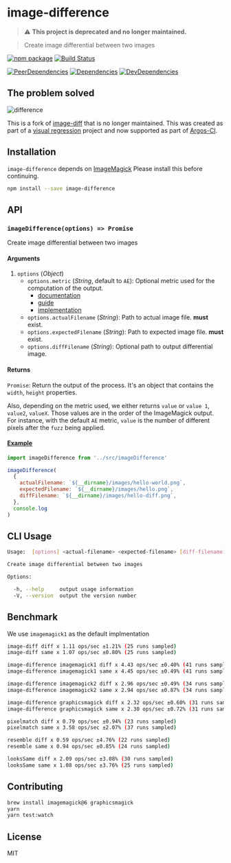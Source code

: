 # image-difference

> :warning: **This project is deprecated and no longer maintained.**

> Create image differential between two images

[![npm package](https://img.shields.io/npm/v/image-difference.svg)](https://www.npmjs.org/package/image-difference)
[![Build Status](https://travis-ci.org/argos-ci/image-difference.svg?branch=master)](https://travis-ci.org/argos-ci/image-difference)

[![PeerDependencies](https://img.shields.io/david/peer/argos-ci/image-difference.svg)](https://david-dm.org/argos-ci/image-difference#info=peerDependencies&view=list)
[![Dependencies](https://img.shields.io/david/argos-ci/image-difference.svg)](https://david-dm.org/argos-ci/image-difference)
[![DevDependencies](https://img.shields.io/david/dev/argos-ci/image-difference.svg)](https://david-dm.org/argos-ci/image-difference#info=devDependencies&view=list)

## The problem solved

![difference](example/example.png)

This is a fork of [image-diff](https://github.com/uber-archive/image-diff) that is no longer maintained.
This was created as part of a [visual regression](http://www.youtube.com/watch?v=1wHr-O6gEfc) project and now supported as part of [Argos-CI](https://www.argos-ci.com/).

## Installation

`image-difference` depends on [ImageMagick](http://www.imagemagick.org/script/index.php) Please install this before continuing.

```sh
npm install --save image-difference
```

## API

### `imageDifference(options) => Promise`

Create image differential between two images

#### Arguments

1. `options` (*Object*)
    - `options.metric` (*String*, default to `AE`): Optional metric used for the computation of the output.
        - [documentation](http://legacy.imagemagick.org/script/command-line-options.php#metric)
        - [guide](http://www.imagemagick.org/Usage/compare/)
        - [implementation](https://github.com/ImageMagick/ImageMagick/blob/master/MagickCore/compare.c)
    - `options.actualFilename` (*String*): Path to actual image file. **must** exist.
    - `options.expectedFilename` (*String*): Path to expected image file. **must** exist.
    - `options.diffFilename` (*String*): Optional path to output differential image.

#### Returns

`Promise`: Return the output of the process. It's an object that contains the `width`, `height` properties.

Also, depending on the metric used, we either returns `value` or `value 1`, `value2`, `valueX`.
Those values are in the order of the ImageMagick output.
For instance, with the default `AE` metric, `value` is the number of different pixels after the `fuzz` being applied.

#### [Example](https://github.com/argos-ci/image-difference/tree/master/example)

```js
import imageDifference from '../src/imageDifference'

imageDifference(
  {
    actualFilename: `${__dirname}/images/hello-world.png`,
    expectedFilename: `${__dirname}/images/hello.png`,
    diffFilename: `${__dirname}/images/hello-diff.png`,
  },
  console.log
)
```

## CLI Usage

```sh
Usage:  [options] <actual-filename> <expected-filename> [diff-filename]

Create image differential between two images

Options:

  -h, --help     output usage information
  -V, --version  output the version number
```


## Benchmark

We use `imagemagick1` as the default implmentation

```sh
image-diff diff x 1.11 ops/sec ±1.21% (25 runs sampled)
image-diff same x 1.07 ops/sec ±0.80% (25 runs sampled)

image-difference imagemagick1 diff x 4.43 ops/sec ±0.40% (41 runs sampled)
image-difference imagemagick1 same x 4.45 ops/sec ±0.49% (41 runs sampled)

image-difference imagemagick2 diff x 2.96 ops/sec ±0.49% (34 runs sampled)
image-difference imagemagick2 same x 2.94 ops/sec ±0.87% (34 runs sampled)

image-difference graphicsmagick diff x 2.32 ops/sec ±0.60% (31 runs sampled)
image-difference graphicsmagick same x 2.30 ops/sec ±0.72% (31 runs sampled)

pixelmatch diff x 0.79 ops/sec ±0.94% (23 runs sampled)
pixelmatch same x 3.58 ops/sec ±2.07% (37 runs sampled)

resemble diff x 0.59 ops/sec ±4.76% (22 runs sampled)
resemble same x 0.94 ops/sec ±0.85% (24 runs sampled)

looksSame diff x 2.09 ops/sec ±3.08% (30 runs sampled)
looksSame same x 1.08 ops/sec ±3.76% (25 runs sampled)
```

## Contributing

```sh
brew install imagemagick@6 graphicsmagick
yarn
yarn test:watch
```

## License

MIT
